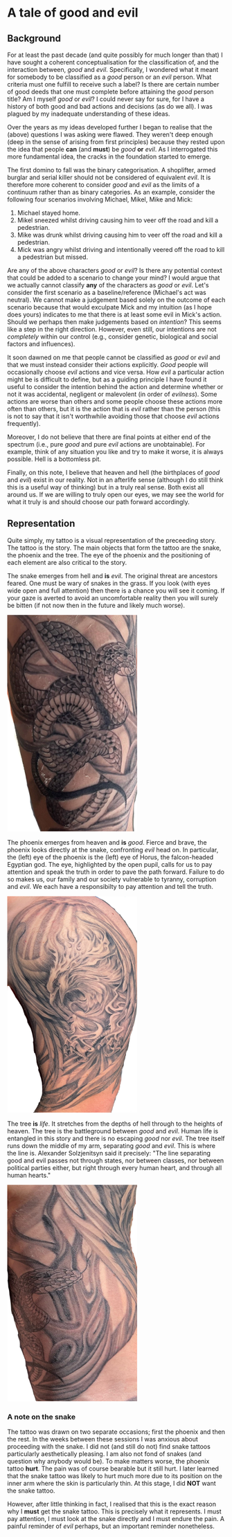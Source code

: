 # A tale of good and evil

## Background

For at least the past decade (and quite possibly for much longer than that) I have sought a coherent conceptualisation for the classification of, and the interaction between, *good* and *evil*. Specifically, I wondered what it meant for somebody to be classified as a *good* person or an *evil* person. What criteria must one fulfill to receive such a label? Is there are certain number of good deeds that one must complete before attaining the *good* person title? Am I myself *good* or *evil*? I could never say for sure, for I have a history of both good and bad actions and decisions (as do we all). I was plagued by my inadequate understanding of these ideas.

Over the years as my ideas developed further I began to realise that the (above) questions I was asking were flawed. They weren't deep enough (deep in the sense of arising from first principles) because they rested upon the idea that people **can** (and **must**) be *good* **or** *evil*. As I interrogated this more fundamental idea, the cracks in the foundation started to emerge. 

The first domino to fall was the binary categorisation. A shoplifter, armed burglar and serial killer should not be considered of equivalent *evil*. It is therefore more coherent to consider *good* and *evil* as the limits of a continuum rather than as binary categories. As an example, consider the following four scenarios involving Michael, Mikel, Mike and Mick:

1) Michael stayed home.
2) Mikel sneezed whilst driving causing him to veer off the road and kill a pedestrian.
3) Mike was drunk whilst driving causing him to veer off the road and kill a pedestrian.
4) Mick was angry whilst driving and intentionally veered off the road to kill a pedestrian but missed.

Are any of the above characters *good* or *evil*? Is there any potential context that could be added to a scenario to change your mind? I would argue that we actually cannot classify **any** of the characters as *good* or *evil*. Let's consider the first scenario as a baseline/reference (Michael's act was neutral). We cannot make a judgement based solely on the outcome of each scenario because that would exculpate Mick and my intuition (as I hope does yours) indicates to me that there is at least some evil in Mick's action. Should we perhaps then make judgements based on *intention*? This seems like a step in the right direction. However, even still, our intentions are not *completely* within our control (e.g., consider genetic, biological and social factors and influences). 

It soon dawned on me that people cannot be classified as *good* or *evil* and that we must instead consider their actions explicitly. *Good* people will occasionally choose *evil* actions and vice versa. How *evil* a particular action might be is difficult to define, but as a guiding principle I have found it useful to consider the intention behind the action and determine whether or not it was accidental, negligent or malevolent (in order of *evilness*). Some actions are worse than others and some people choose these actions more often than others, but it is the action that is *evil* rather than the person (this is not to say that it isn't worthwhile avoiding those that choose *evil* actions frequently).

Moreover, I do not believe that there are final points at either end of the spectrum (i.e., pure *good* and pure *evil* actions are unobtainable). For example, think of any situation you like and try to make it worse, it is always possible. Hell is a bottomless pit.

Finally, on this note, I believe that heaven and hell (the birthplaces of *good* and *evil*) exist in our reality. Not in an afterlife sense (although I do still think this is a useful way of thinking) but in a truly real sense. Both exist all around us. If we are willing to truly open our eyes, we may see the world for what it truly is and should choose our path forward accordingly.

## Representation

Quite simply, my tattoo is a visual representation of the preceeding story. The tattoo is the story. The main objects that form the tattoo are the snake, the phoenix and the tree. The eye of the phoenix and the positioning of each element are also critical to the story.

The snake emerges from hell and **is** *evil*. The original threat are ancestors feared. One must be wary of snakes in the grass. If you look (with eyes wide open and full attention) then there is a chance you will see it coming. If your gaze is averted to avoid an uncomfortable reality then you will surely be bitten (if not now then in the future and likely much worse). 

<img src="/assets/snake.jpg" width="300px" height="500px"/>

The phoenix emerges from heaven and **is** *good*. Fierce and brave, the phoenix looks directly at the snake, confronting *evil* head on. In particular, the (left) eye of the phoenix is the (left) eye of Horus, the falcon-headed Egyptian god. The eye, highlighted by the open pupil, calls for us to pay attention and speak the truth in order to pave the path forward. Failure to do so makes us, our family and our society vulnerable to tyranny, corruption and *evil*. We each have a responsibilty to pay attention and tell the truth.

<img src="/assets/phoenix.jpg" width="300px" height="500px"/>

The tree **is** *life*. It stretches from the depths of hell through to the heights of heaven. The tree is the battleground between *good* and *evil*. Human life is entangled in this story and there is no escaping *good* nor *evil*. The tree itself runs down the middle of my arm, separating *good* and *evil*. This is where the line is. Alexander Solzjenitsyn said it precisely: "The line separating good and evil passes not through states, nor between classes, nor between political parties either, but right through every human heart, and through all human hearts."

<img src="/assets/tree.jpg" width="300px" height="500px"/>

### A note on the snake

The tattoo was drawn on two separate occasions; first the phoenix and then the rest. In the weeks between these sessions I was anxious about proceeding with the snake. I did not (and still do not) find snake tattoos particularly aesthetically pleasing. I am also not fond of snakes (and question why anybody would be). To make matters worse, the phoenix tattoo **hurt**. The pain was of course bearable but it still hurt. I later learned that the snake tattoo was likely to hurt much more due to its position on the inner arm where the skin is particularly thin. At this stage, I did **NOT** want the snake tattoo.

However, after little thinking in fact, I realised that this is the exact reason why I **must** get the snake tattoo. This is precisely what it represents. I must pay attention, I must look at the snake directly and I must endure the pain. A painful reminder of *evil* perhaps, but an important reminder nonetheless.



